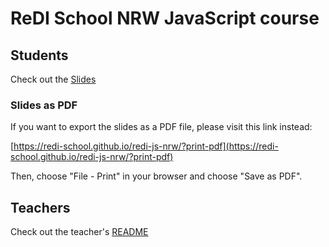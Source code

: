 # ReDI School NRW JavaScript course


## Students

Check out the [Slides](https://redi-school.github.io/redi-js-nrw/#/)

### Slides as PDF

If you want to export the slides as a PDF file, please visit this link instead:

[https://redi-school.github.io/redi-js-nrw/?print-pdf](https://redi-school.github.io/redi-js-nrw/?print-pdf)

Then, choose "File - Print" in your browser and choose "Save as PDF".

## Teachers

Check out the teacher's [README](README-teachers.md)
